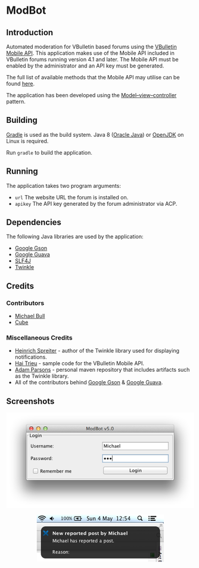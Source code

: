 ModBot
======

Introduction
------------

Automated moderation for VBulletin based forums using the
[VBulletin Mobile API][api]. This application makes use of the Mobile API
included in VBulletin forums running version 4.1 and later. The Mobile API must
be enabled by the administrator and an API key must be generated.

The full list of available methods that the Mobile API may utilise can be found
[here][methodlist].

The application has been developed using the [Model–view–controller][mvc]
pattern.

Building
--------

[Gradle][gradle] is used as the build system. Java 8 ([Oracle Java][oracle]) or
[OpenJDK][openjdk] on Linux is required.

Run `gradle` to build the application.

Running
-------

The application takes two program arguments:

* `url` The website URL the forum is installed on.
* `apikey` The API key generated by the forum administrator via ACP.

Dependencies
------------

The following Java libraries are used by the application:

* [Google Gson][gson]
* [Google Guava][guava]
* [SLF4J][slf4j]
* [Twinkle][twinkle]

Credits
-------

### Contributors

* [Michael Bull][mikebull94]
* [Cube][cube]

### Miscellaneous Credits

* [Heinrich Spreiter][spreiter301] - author of the Twinkle library used for
displaying notifications.
* [Hai Trieu][haitrieu] - sample code for the VBulletin Mobile API.
* [Adam Parsons][aparsons] - personal maven repository that includes artifacts
such as the Twinkle library.
* All of the contributors behind [Google Gson][gsoncontributors] &
[Google Guava][guavacontributors].

Screenshots
------------

<p align="center">
  <img src="https://raw.githubusercontent.com/MikeBull94/modbot/master/img/screenshot1.png">
</p>
<p align="center">
  <img src="https://raw.githubusercontent.com/MikeBull94/modbot/master/img/screenshot2.png">
</p>

[api]: http://www.vbulletin.com/vbcms/content.php/334-mobile-api
[methodlist]: http://www.vbulletin.com/vbcms/content.php/352-Method-List
[mvc]: http://en.wikipedia.org/wiki/Model%E2%80%93view%E2%80%93controller
[gradle]: http://www.gradle.org/
[oracle]: http://www.oracle.com/technetwork/java/javase/downloads/index.html
[openjdk]: http://openjdk.java.net/
[gson]: https://code.google.com/p/google-gson/
[guava]: https://code.google.com/p/guava-libraries/
[slf4j]: http://www.slf4j.org/
[twinkle]: http://www.swingfx.ch/
[mikebull94]: https://github.com/MikeBull94
[cube]: https://github.com/cubeee
[spreiter301]: https://github.com/spreiter301
[haitrieu]: http://ios4vn.com/?p=55
[aparsons]: https://github.com/aparsons
[gsoncontributors]: https://code.google.com/p/google-gson/people/list
[guavacontributors]: https://code.google.com/p/guava-libraries/people/list
